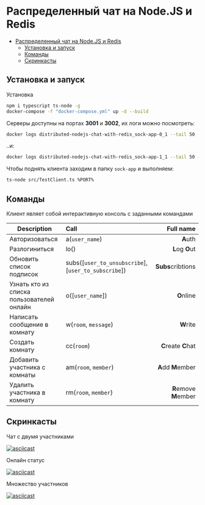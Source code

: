 # Распределенный чат на Node.JS и Redis

- [Распределенный чат на Node.JS и Redis](#%D1%80%D0%B0%D1%81%D0%BF%D1%80%D0%B5%D0%B4%D0%B5%D0%BB%D0%B5%D0%BD%D0%BD%D1%8B%D0%B9-%D1%87%D0%B0%D1%82-%D0%BD%D0%B0-nodejs-%D0%B8-redis)
  - [Установка и запуск](#%D1%83%D1%81%D1%82%D0%B0%D0%BD%D0%BE%D0%B2%D0%BA%D0%B0-%D0%B8-%D0%B7%D0%B0%D0%BF%D1%83%D1%81%D0%BA)
  - [Команды](#%D0%BA%D0%BE%D0%BC%D0%B0%D0%BD%D0%B4%D1%8B)
  - [Скринкасты](#%D1%81%D0%BA%D1%80%D0%B8%D0%BD%D0%BA%D0%B0%D1%81%D1%82%D1%8B)

## Установка и запуск

Установка

```bash
npm i typescript ts-node -g
docker-compose -f "docker-compose.yml" up -d --build
```

Серверы доступны на портах **3001** и **3002**, их логи можно посмотреть:

```bash
docker logs distributed-nodejs-chat-with-redis_sock-app-0_1 --tail 50 -f
```

..и:

```bash
docker logs distributed-nodejs-chat-with-redis_sock-app-1_1 --tail 50 -f
```

Чтобы поднять клиента заходим в папку `sock-app` и выполняем:

```bash
ts-node src/TestClient.ts %PORT%
```

## Команды

Клиент являет собой интерактивную консоль с заданными командами

| Description | Call | Full name |
| -- |:--| --:|
| Авторизоваться | a(`user_name`) | **A**uth |
| Разлогиниться  | lo() | **L**og **O**ut |
| Обновить список подписок | subs([`user_to_unsubscribe`], [`user_to_subscribe`]) | **Subs**cribtions |
| Узнать кто из списка пользователей онлайн | o([`user_name`]) | **O**nline |
| Написать сообщение в комнату | w(`room`, `message`) | **W**rite |
| Создать комнату | cc(`room`) | **C**reate **C**hat |
| Добавить участника с комнаты | am(`room`, `member`) | **A**dd **M**ember |
| Удалить участника в комнату | rm(`room`, `member`) | **R**emove **M**ember |

## Скринкасты

Чат с двумя участниками

[![asciicast](https://asciinema.org/a/227099.svg)](https://asciinema.org/a/227099)

Онлайн статус

[![asciicast](https://asciinema.org/a/227104.svg)](https://asciinema.org/a/227104)

Множество участников

[![asciicast](https://asciinema.org/a/227110.svg)](https://asciinema.org/a/227110)